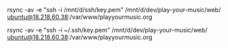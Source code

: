 
rsync -av -e "ssh -i /mnt/d/ssh/key.pem" /mnt/d/dev/play-your-music/web/ ubuntu@18.218.60.38:/var/www/playyourmusic.org

rsync -av -e "ssh -i ~/.ssh/key.pem" /mnt/d/dev/play-your-music/web/ ubuntu@18.218.60.38:/var/www/playyourmusic.org  